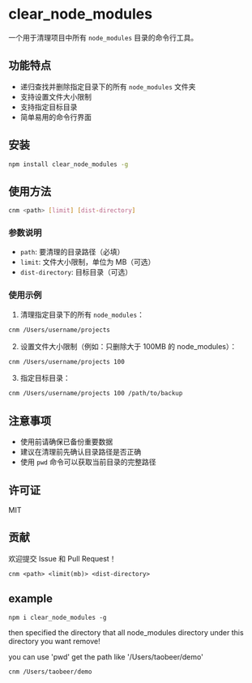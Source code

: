 # clear_node_modules

一个用于清理项目中所有 `node_modules` 目录的命令行工具。

## 功能特点

- 递归查找并删除指定目录下的所有 `node_modules` 文件夹
- 支持设置文件大小限制
- 支持指定目标目录
- 简单易用的命令行界面

## 安装

```bash
npm install clear_node_modules -g
```

## 使用方法

```bash
cnm <path> [limit] [dist-directory]
```

### 参数说明

- `path`: 要清理的目录路径（必填）
- `limit`: 文件大小限制，单位为 MB（可选）
- `dist-directory`: 目标目录（可选）

### 使用示例

1. 清理指定目录下的所有 `node_modules`：
```bash
cnm /Users/username/projects
```

2. 设置文件大小限制（例如：只删除大于 100MB 的 node_modules）：
```bash
cnm /Users/username/projects 100
```

3. 指定目标目录：
```bash
cnm /Users/username/projects 100 /path/to/backup
```

## 注意事项

- 使用前请确保已备份重要数据
- 建议在清理前先确认目录路径是否正确
- 使用 `pwd` 命令可以获取当前目录的完整路径

## 许可证

MIT

## 贡献

欢迎提交 Issue 和 Pull Request！

```
cnm <path> <limit(mb)> <dist-directory>
```

## example

```
npm i clear_node_modules -g
```

then specified the directory that all node_modules directory under this directory you want remove!

you can use 'pwd' get the path like '/Users/taobeer/demo'

```
cnm /Users/taobeer/demo
```
